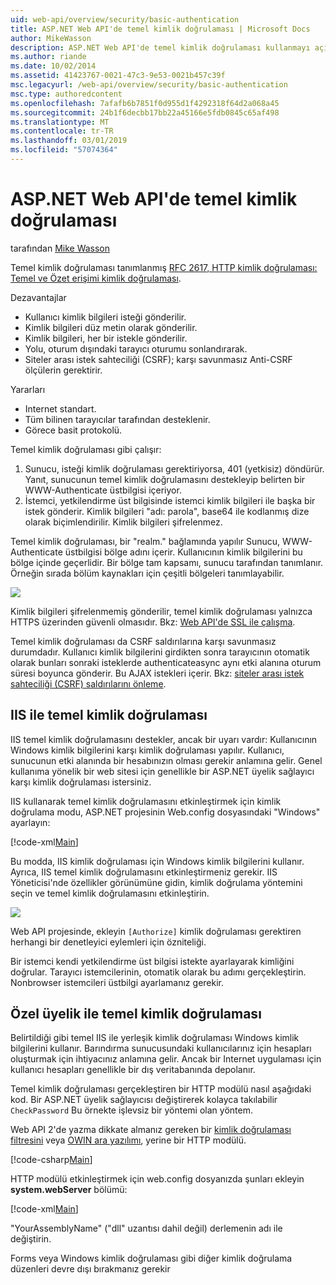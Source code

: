 ```yaml
---
uid: web-api/overview/security/basic-authentication
title: ASP.NET Web API'de temel kimlik doğrulaması | Microsoft Docs
author: MikeWasson
description: ASP.NET Web API'de temel kimlik doğrulaması kullanmayı açıklar.
ms.author: riande
ms.date: 10/02/2014
ms.assetid: 41423767-0021-47c3-9e53-0021b457c39f
msc.legacyurl: /web-api/overview/security/basic-authentication
msc.type: authoredcontent
ms.openlocfilehash: 7afafb6b7851f0d955d1f4292318f64d2a068a45
ms.sourcegitcommit: 24b1f6decbb17bb22a45166e5fdb0845c65af498
ms.translationtype: MT
ms.contentlocale: tr-TR
ms.lasthandoff: 03/01/2019
ms.locfileid: "57074364"
---
```

<a name="basic-authentication-in-aspnet-web-api"></a>ASP.NET Web API'de temel kimlik doğrulaması
====================
tarafından [Mike Wasson](https://github.com/MikeWasson)

Temel kimlik doğrulaması tanımlanmış [RFC 2617, HTTP kimlik doğrulaması: Temel ve Özet erişimi kimlik doğrulaması](http://www.ietf.org/rfc/rfc2617.txt).

Dezavantajlar

- Kullanıcı kimlik bilgileri isteği gönderilir.
- Kimlik bilgileri düz metin olarak gönderilir.
- Kimlik bilgileri, her bir istekle gönderilir.
- Yolu, oturum dışındaki tarayıcı oturumu sonlandırarak.
- Siteler arası istek sahteciliği (CSRF); karşı savunmasız Anti-CSRF ölçülerin gerektirir.

Yararları

- Internet standart.
- Tüm bilinen tarayıcılar tarafından desteklenir.
- Görece basit protokolü.

Temel kimlik doğrulaması gibi çalışır:

1. Sunucu, isteği kimlik doğrulaması gerektiriyorsa, 401 (yetkisiz) döndürür. Yanıt, sunucunun temel kimlik doğrulamasını destekleyip belirten bir WWW-Authenticate üstbilgisi içeriyor.
2. İstemci, yetkilendirme üst bilgisinde istemci kimlik bilgileri ile başka bir istek gönderir. Kimlik bilgileri "adı: parola", base64 ile kodlanmış dize olarak biçimlendirilir. Kimlik bilgileri şifrelenmez.

Temel kimlik doğrulaması, bir "realm." bağlamında yapılır Sunucu, WWW-Authenticate üstbilgisi bölge adını içerir. Kullanıcının kimlik bilgilerini bu bölge içinde geçerlidir. Bir bölge tam kapsamı, sunucu tarafından tanımlanır. Örneğin sırada bölüm kaynakları için çeşitli bölgeleri tanımlayabilir.

![](basic-authentication/_static/image1.png)

Kimlik bilgileri şifrelenmemiş gönderilir, temel kimlik doğrulaması yalnızca HTTPS üzerinden güvenli olmasıdır. Bkz: [Web API'de SSL ile çalışma](working-with-ssl-in-web-api.md).

Temel kimlik doğrulaması da CSRF saldırılarına karşı savunmasız durumdadır. Kullanıcı kimlik bilgilerini girdikten sonra tarayıcının otomatik olarak bunları sonraki isteklerde authenticateasync aynı etki alanına oturum süresi boyunca gönderir. Bu AJAX istekleri içerir. Bkz: [siteler arası istek sahteciliği (CSRF) saldırılarını önleme](preventing-cross-site-request-forgery-csrf-attacks.md).

## <a name="basic-authentication-with-iis"></a>IIS ile temel kimlik doğrulaması

IIS temel kimlik doğrulamasını destekler, ancak bir uyarı vardır: Kullanıcının Windows kimlik bilgilerini karşı kimlik doğrulaması yapılır. Kullanıcı, sunucunun etki alanında bir hesabınızın olması gerekir anlamına gelir. Genel kullanıma yönelik bir web sitesi için genellikle bir ASP.NET üyelik sağlayıcı karşı kimlik doğrulaması istersiniz.

IIS kullanarak temel kimlik doğrulamasını etkinleştirmek için kimlik doğrulama modu, ASP.NET projesinin Web.config dosyasındaki "Windows" ayarlayın:

[!code-xml[Main](basic-authentication/samples/sample1.xml)]

Bu modda, IIS kimlik doğrulaması için Windows kimlik bilgilerini kullanır. Ayrıca, IIS temel kimlik doğrulamasını etkinleştirmeniz gerekir. IIS Yöneticisi'nde özellikler görünümüne gidin, kimlik doğrulama yöntemini seçin ve temel kimlik doğrulamasını etkinleştirin.

![](basic-authentication/_static/image2.png)

Web API projesinde, ekleyin `[Authorize]` kimlik doğrulaması gerektiren herhangi bir denetleyici eylemleri için özniteliği.

Bir istemci kendi yetkilendirme üst bilgisi istekte ayarlayarak kimliğini doğrular. Tarayıcı istemcilerinin, otomatik olarak bu adımı gerçekleştirin. Nonbrowser istemcileri üstbilgi ayarlamanız gerekir.

## <a name="basic-authentication-with-custom-membership"></a>Özel üyelik ile temel kimlik doğrulaması

Belirtildiği gibi temel IIS ile yerleşik kimlik doğrulaması Windows kimlik bilgilerini kullanır. Barındırma sunucusundaki kullanıcılarınız için hesapları oluşturmak için ihtiyacınız anlamına gelir. Ancak bir Internet uygulaması için kullanıcı hesapları genellikle bir dış veritabanında depolanır.

Temel kimlik doğrulaması gerçekleştiren bir HTTP modülü nasıl aşağıdaki kod. Bir ASP.NET üyelik sağlayıcısı değiştirerek kolayca takılabilir `CheckPassword` Bu örnekte işlevsiz bir yöntemi olan yöntem.

Web API 2'de yazma dikkate almanız gereken bir [kimlik doğrulaması filtresini](authentication-filters.md) veya [OWIN ara yazılımı](../../../aspnet/overview/owin-and-katana/index.md), yerine bir HTTP modülü.

[!code-csharp[Main](basic-authentication/samples/sample2.cs)]

HTTP modülü etkinleştirmek için web.config dosyanızda şunları ekleyin **system.webServer** bölümü:

[!code-xml[Main](basic-authentication/samples/sample3.xml?highlight=4)]

"YourAssemblyName" ("dll" uzantısı dahil değil) derlemenin adı ile değiştirin.

Forms veya Windows kimlik doğrulaması gibi diğer kimlik doğrulama düzenleri devre dışı bırakmanız gerekir
